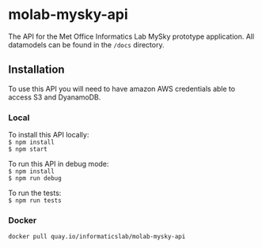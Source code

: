 # molab-mysky-api
The API for the Met Office Informatics Lab MySky prototype application.
All datamodels can be found in the ```/docs``` directory.

## Installation
To use this API you will need to have amazon AWS credentials able to access S3 and DyanamoDB.

### Local
To install this API locally:    
```$ npm install```   
```$ npm start```   

To run this API in debug mode:    
```$ npm install```   
```$ npm run debug```

To run the tests:  
```$ npm run tests```

### Docker
```docker pull quay.io/informaticslab/molab-mysky-api```



